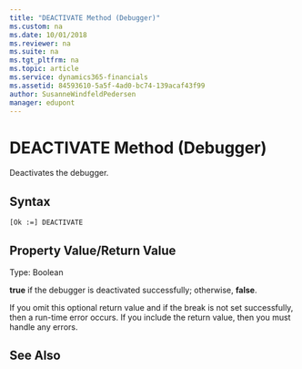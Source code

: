 ```yaml
---
title: "DEACTIVATE Method (Debugger)"
ms.custom: na
ms.date: 10/01/2018
ms.reviewer: na
ms.suite: na
ms.tgt_pltfrm: na
ms.topic: article
ms.service: dynamics365-financials
ms.assetid: 84593610-5a5f-4ad0-bc74-139acaf43f99
author: SusanneWindfeldPedersen
manager: edupont
---
```


 

# DEACTIVATE Method (Debugger)
Deactivates the debugger.  

## Syntax  

```  
[Ok :=] DEACTIVATE  
```  

## Property Value/Return Value  
 Type: Boolean  

 **true** if the debugger is deactivated successfully; otherwise, **false**.  

 If you omit this optional return value and if the break is not set successfully, then a run-time error occurs. If you include the return value, then you must handle any errors.  

## See Also  
 <!--Links [Activating the Debugger](Activating-the-Debugger.md) -->  
 <!--NAV [ACTIVATE Method \(Debugger\)](devenv-ACTIVATE-Method-Debugger.md)-->
